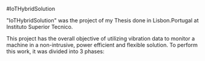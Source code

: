 #IoTHybridSolution

"IoTHybridSolution" was the project of my Thesis done in Lisbon.Portugal at Instituto Superior Tecnico.

This project has the overall objective of utilizing vibration data to monitor a machine in a non-intrusive, power efficient and flexible solution.
To perform this work, it was divided into 3 phases:

